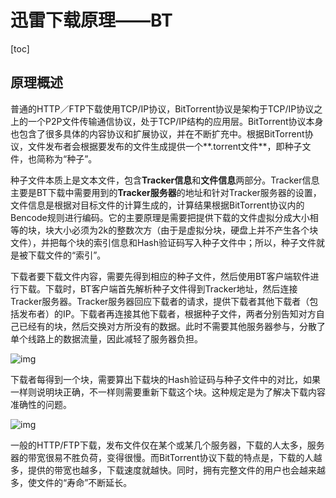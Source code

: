 # 迅雷下载原理——BT

[toc]

## 原理概述

[原理动画]: http://mg8.org/processing/bt.html

普通的HTTP／FTP下载使用TCP/IP协议，BitTorrent协议是架构于TCP/IP协议之上的一个P2P文件传输通信协议，处于TCP/IP结构的应用层。BitTorrent协议本身也包含了很多具体的内容协议和扩展协议，并在不断扩充中。根据BitTorrent协议，文件发布者会根据要发布的文件生成提供一个**.torrent文件**，即种子文件，也简称为“种子”。

种子文件本质上是文本文件，包含**Tracker信息**和**文件信息**两部分。Tracker信息主要是BT下载中需要用到的**Tracker服务器**的地址和针对Tracker服务器的设置，文件信息是根据对目标文件的计算生成的，计算结果根据BitTorrent协议内的Bencode规则进行编码。它的主要原理是需要把提供下载的文件虚拟分成大小相等的块，块大小必须为2k的整数次方（由于是虚拟分块，硬盘上并不产生各个块文件），并把每个块的索引信息和Hash验证码写入种子文件中；所以，种子文件就是被下载文件的“索引”。

下载者要下载文件内容，需要先得到相应的种子文件，然后使用BT客户端软件进行下载。下载时，BT客户端首先解析种子文件得到Tracker地址，然后连接Tracker服务器。Tracker服务器回应下载者的请求，提供下载者其他下载者（包括发布者）的IP。下载者再连接其他下载者，根据种子文件，两者分别告知对方自己已经有的块，然后交换对方所没有的数据。此时不需要其他服务器参与，分散了单个线路上的数据流量，因此减轻了服务器负担。

![img](https://upload-images.jianshu.io/upload_images/7734354-5ea12d7926db62c3.png?imageMogr2/auto-orient/strip%7CimageView2/2/w/1000/format/webp)

下载者每得到一个块，需要算出下载块的Hash验证码与种子文件中的对比，如果一样则说明块正确，不一样则需要重新下载这个块。这种规定是为了解决下载内容准确性的问题。

![img](https://upload-images.jianshu.io/upload_images/7734354-346a5f0d40231174.png?imageMogr2/auto-orient/strip%7CimageView2/2/w/400/format/webp)

一般的HTTP/FTP下载，发布文件仅在某个或某几个服务器，下载的人太多，服务器的带宽很易不胜负荷，变得很慢。而BitTorrent协议下载的特点是，下载的人越多，提供的带宽也越多，下载速度就越快。同时，拥有完整文件的用户也会越来越多，使文件的“寿命”不断延长。